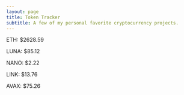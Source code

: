 ```yaml
---
layout: page
title: Token Tracker
subtitle: A few of my personal favorite cryptocurrency projects.
---
```


<!--BEGINCRYPTOINPUT-->
ETH: $2628.59

LUNA: $85.12

NANO: $2.22

LINK: $13.76

AVAX: $75.26

<!--ENDCRYPTOINPUT-->
